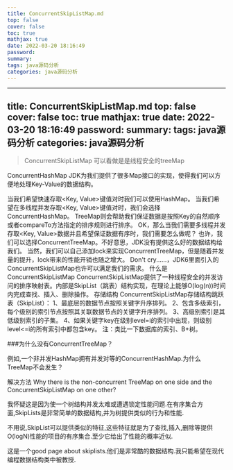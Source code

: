 ```yaml
---
title: ConcurrentSkipListMap.md
top: false
cover: false
toc: true
mathjax: true
date: 2022-03-20 18:16:49
password:
summary:
tags: java源码分析
categories: java源码分析
---
```

---
title: ConcurrentSkipListMap.md
top: false
cover: false
toc: true
mathjax: true
date: 2022-03-20 18:16:49
password:
summary:
tags: java源码分析
categories: java源码分析
---
>ConcurrentSkipListMap 可以看做是是线程安全的treeMap

ConcurrentHashMap
JDK为我们提供了很多Map接口的实现，使得我们可以方便地处理Key-Value的数据结构。


当我们希望快速存取<Key, Value>键值对时我们可以使用HashMap。
当我们希望在多线程并发存取<Key, Value>键值对时，我们会选择ConcurrentHashMap。
TreeMap则会帮助我们保证数据是按照Key的自然顺序或者compareTo方法指定的排序规则进行排序。
OK，那么当我们需要多线程并发存取<Key, Value>数据并且希望保证数据有序时，我们需要怎么做呢？
也许，我们可以选择ConcurrentTreeMap。不好意思，JDK没有提供这么好的数据结构给我们。
当然，我们可以自己添加lock来实现ConcurrentTreeMap，但是随着并发量的提升，lock带来的性能开销也随之增大。
Don't cry......，JDK6里面引入的ConcurrentSkipListMap也许可以满足我们的需求。
什么是ConcurrentSkipListMap
ConcurrentSkipListMap提供了一种线程安全的并发访问的排序映射表。内部是SkipList（跳表）结构实现，在理论上能够O(log(n))时间内完成查找、插入、删除操作。
存储结构
ConcurrentSkipListMap存储结构跳跃表（SkipList）：
1、最底层的数据节点按照关键字升序排列。
2、包含多级索引，每个级别的索引节点按照其关联数据节点的关键字升序排列。
3、高级别索引是其低级别索引的子集。
4、如果关键字key在级别level=i的索引中出现，则级别level<=i的所有索引中都包含key。
注：类比一下数据库的索引、B+树。


###为什么没有ConcurrentTreeMap？

例如,一个非并发HashMap拥有并发对等的ConcurrentHashMap.为什么TreeMap不会发生？

解决方法
Why there is the non-concurrent TreeMap on one side and the ConcurrentSkipListMap on one other?

我怀疑这是因为使一个树结构并发太难或遭遇锁定性能问题.在有序集合方面,SkipLists是非常简单的数据结构,并为树提供类似的行为和性能.

不用说,SkipList可以提供类似的特征,这些特征就是为了查找,插入,删除等提供O(logN)性能的项目的有序集合.至少它给出了性能的概率近似.

这是一个good page about skiplists.他们是非常酷的数据结构.我只能希望在现代编程数据结构类中被教授.

